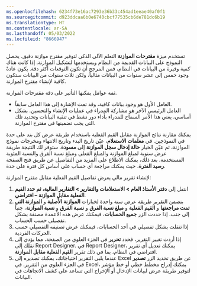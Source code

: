 ```yaml
---
ms.openlocfilehash: 6234f73e16ac7293e36b33c454ad1eeae40af0f1
ms.sourcegitcommit: d923ddcaa6b0e6740cbcf77535cb6de781dc6b19
ms.translationtype: HT
ms.contentlocale: ar-SA
ms.lasthandoff: 05/03/2022
ms.locfileid: "8666947"
---
```

تستخدم ميزة **مقترحات الموازنة** التعلم الآلي الذكي لتوفير مقترح موازنة دقيق. يحصل النموذج على البيانات القديمة من النظام ويستخدمها لتشكيل الموازنة. إذا كانت هناك كمية وفيرة من البيانات في النظام، فمن المرجح أن تكون التوقعات أكثر دقة. يكون عادةً وجود خمس إلى عشر سنوات من البيانات مثالياً، ولكن ثلاث سنوات من البيانات ستكون كافية لإنشاء مقترح الموازنة.

ثمة عوامل يمكنها التأثير على دقة مقترحات الموازنة. 

- العامل الأول هو وجود بيانات كافية، وقد تمت الإشارة إلى هذا العامل سابقاً. 
- العامل الرئيسي الآخر هو مشاركة المدراء في عمليات الإنشاء والتحسين. بشكل أساسي، يعني هذا الأمر السماح للمدراء بأداء دور نشط في تنقية البيانات وتحديد تلك التي يجب تضمينها في مقترح الموازنة.

يمكنك مقارنة نتائج الموازنة مقابل القيم الفعلية باستخدام طريقة عرض كل بند على حدة في النموذجين. في **معلمات الاستعلام**، عيّن تاريخ البدء وتاريخ الانتهاء ومخرجات نموذج الموازنة، ثم عيّن الخيار **حالة إدخال سجل الموازنة‬** إلى **مسودة**. ستوفر لك النتيجة طريقة عرض سنوية لمبلغ الموازنة والمبلغ الفعلي ومبلغ نسبة الفرق والنسبة المئوية المستخدمة. بعد ذلك، يمكنك الاطلاع على المزيد من التفاصيل عن طريق فتح الصفحة **رصيد الفترة‬**، حيث يمكنك مراجعة أي حساب على أساس كل فترة على حدة.

لإنشاء تقرير مالي يعرض تفاصيل القيم الفعلية مقابل مقترح الموازنة:

1.  انتقل إلى **دفتر الأستاذ العام > الاستعلامات والتقارير > التقارير المالية، ثم حدد القيم الفعلية مقابل الموازنة‬ – افتراضي**. 
2.  يتضمن التقرير طريقة عرض سنة واحدة لخيارات **الموازنة الأصلية‬** و **الموازنة التي تمت مراجعتها‬** و **القيم الفعلية** و **مبلغ نسبة الفرق‬** و **نسبة الفرق‬** و **نسبة الموازنة‬**، جنباً إلى جنب. إذا حددت الزر **جميع الحسابات‬**، فيمكنك عرض هذه الأعمدة مصنفة بشكل تفصيلي حسب الحساب. 
3.  إذا تنقلت بشكل تفصيلي في أحد الحسابات، فيمكنك عرض تصنيفه التفصيلي حسب الحركات الفردية.
4.  إذا أردت تغيير التقرير، فحدد **تحرير** في الجزء العلوي من الصفحة، مما يؤدي إلى نقلك إلى Report Designer. في Report Designer، يمكنك تعديل أي تقرير افتراضي في النظام، بما في ذلك تقرير **القيم الفعلية مقابل الموازنة**.
5.  عندما يلبي التقرير احتياجاتك، يمكنك تصديره إلى Excel عن طريق تحديد الزر **تصدير** في الجزء العلوي من التقرير. في Excel، يمكنك إدراج مخطط خطي أو خط مؤشر لتوفير طريقة عرض لبيانات الإدخال أو الإخراج التي تساعد على كشف الاتجاهات في البيانات.
